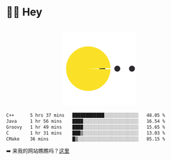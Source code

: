 
# 👋🏻 Hey
<div align="center">
	<br>
	<img src="https://raw.githubusercontent.com/Aniket965/Aniket965/master/pacman.svg?sanitize=true" width="200" height="200">
	<br>
</div>

<!--START_SECTION:waka-->
```text
C++      5 hrs 37 mins   ████████████░░░░░░░░░░░░░   48.05 % 
Java     1 hr 56 mins    ████░░░░░░░░░░░░░░░░░░░░░   16.54 % 
Groovy   1 hr 49 mins    ████░░░░░░░░░░░░░░░░░░░░░   15.65 % 
C        1 hr 31 mins    ███▒░░░░░░░░░░░░░░░░░░░░░   13.03 % 
CMake    36 mins         █▒░░░░░░░░░░░░░░░░░░░░░░░   05.15 % 
```
<!--END_SECTION:waka-->

 ➡️  来我的网站瞧瞧吗？[这里](https://www.shaolongfei.com)

